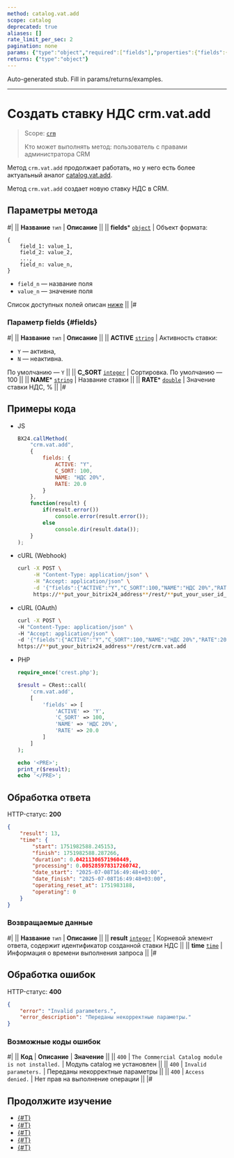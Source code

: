 ```yaml
---
method: catalog.vat.add
scope: catalog
deprecated: true
aliases: []
rate_limit_per_sec: 2
pagination: none
params: {"type":"object","required":["fields"],"properties":{"fields":{"type":"object"}}}
returns: {"type":"object"}
---
```


Auto-generated stub. Fill in params/returns/examples.

---

# Создать ставку НДС crm.vat.add

> Scope: [`crm`](../../../scopes/permissions.md)
>
> Кто может выполнять метод: пользователь с правами администратора CRM



Метод `crm.vat.add` продолжает работать, но у него есть более актуальный аналог [catalog.vat.add](../../../catalog/vat/catalog-vat-add.md).



Метод `crm.vat.add` создает новую ставку НДС в CRM.

## Параметры метода



#|
|| **Название**
`тип` | **Описание** ||
|| **fields*** 
[`object`](../../../data-types.md) | Объект формата:

```
{
    field_1: value_1,
    field_2: value_2,
    ...,
    field_n: value_n,
}
```

- `field_n` — название поля
- `value_n` — значение поля

Список доступных полей описан [ниже](#fields) ||
|#

### Параметр fields {#fields}

#|
|| **Название**
 `тип` | **Описание** ||
|| **ACTIVE** 
[`string`](../../../data-types.md) | Активность ставки:
- `Y` — активна,
- `N` — неактивна.

По умолчанию — `Y` ||
|| **C_SORT** 
[`integer`](../../../data-types.md) | Сортировка. 
По умолчанию — 100 ||
|| **NAME***
[`string`](../../../data-types.md) | Название ставки ||
|| **RATE*** 
[`double`](../../../data-types.md) | Значение ставки НДС, % ||
|#

## Примеры кода





- JS

    ```js
    BX24.callMethod(
        "crm.vat.add",
        {
            fields: {
                ACTIVE: "Y",
                C_SORT: 100,
                NAME: "НДС 20%",
                RATE: 20.0
            }
        },
        function(result) {
            if(result.error())
                console.error(result.error());
            else
                console.dir(result.data());
        }
    );
    ```

- cURL (Webhook)

    ```bash
    curl -X POST \
         -H "Content-Type: application/json" \
         -H "Accept: application/json" \
         -d '{"fields":{"ACTIVE":"Y","C_SORT":100,"NAME":"НДС 20%","RATE":20.0}}' \
         https://**put_your_bitrix24_address**/rest/**put_your_user_id_here**/**put_your_webbhook_here**/crm.vat.add
    ```

- cURL (OAuth)

    ```bash
    curl -X POST \
    -H "Content-Type: application/json" \
    -H "Accept: application/json" \
    -d '{"fields":{"ACTIVE":"Y","C_SORT":100,"NAME":"НДС 20%","RATE":20.0},"auth":"**put_access_token_here**"}' \
    https://**put_your_bitrix24_address**/rest/crm.vat.add
    ```

- PHP

    ```php
    require_once('crest.php');

    $result = CRest::call(
        'crm.vat.add',
        [
            'fields' => [
                'ACTIVE' => 'Y',
                'C_SORT' => 100,
                'NAME' => 'НДС 20%',
                'RATE' => 20.0
            ]
        ]
    );

    echo '<PRE>';
    print_r($result);
    echo '</PRE>';
    ```



## Обработка ответа

HTTP-статус: **200**

```json
{
    "result": 13,
    "time": {
        "start": 1751982588.245153,
        "finish": 1751982588.287266,
        "duration": 0.04211306571960449,
        "processing": 0.005285978317260742,
        "date_start": "2025-07-08T16:49:48+03:00",
        "date_finish": "2025-07-08T16:49:48+03:00",
        "operating_reset_at": 1751983188,
        "operating": 0
    }
}
```

### Возвращаемые данные

#|
|| **Название**
`тип` | **Описание** ||
|| **result** 
[`integer`](../../../data-types.md) | Корневой элемент ответа, содержит идентификатор созданной ставки НДС ||
|| **time** 
[`time`](../../../data-types.md#time) | Информация о времени выполнения запроса ||
|#

## Обработка ошибок

HTTP-статус: **400**

```json
{
    "error": "Invalid parameters.",
    "error_description": "Переданы некорректные параметры."
}
```



### Возможные коды ошибок

#|
|| **Код** | **Описание** | **Значение** ||
|| `400`     | `The Commercial Catalog module is not installed.` | Модуль catalog не установлен ||
|| `400`     | `Invalid parameters.` | Переданы некорректные параметры ||
|| `400`     | `Access denied.` | Нет прав на выполнение операции ||
|#



## Продолжите изучение

- [{#T}](./crm-vat-list.md)
- [{#T}](./crm-vat-get.md)
- [{#T}](./crm-vat-update.md)
- [{#T}](./crm-vat-delete.md) 
- [{#T}](./crm-vat-fields.md)
